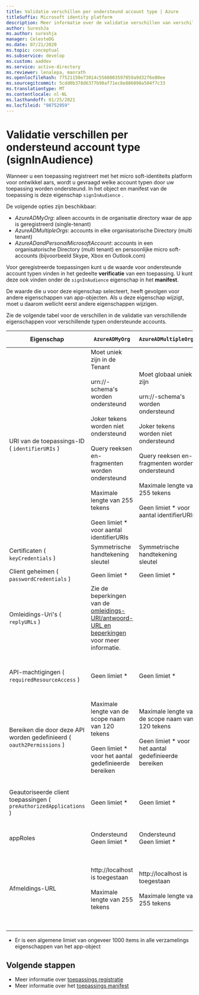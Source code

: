 ```yaml
---
title: Validatie verschillen per ondersteund account type | Azure
titleSuffix: Microsoft identity platform
description: Meer informatie over de validatie verschillen van verschillende eigenschappen voor verschillende ondersteunde account typen bij het registreren van uw app met het micro soft Identity platform.
author: SureshJa
ms.author: sureshja
manager: CelesteDG
ms.date: 07/21/2020
ms.topic: conceptual
ms.subservice: develop
ms.custom: aaddev
ms.service: active-directory
ms.reviewer: lenalepa, manrath
ms.openlocfilehash: 77521150e73014c5568003597059a9d32f6e80ee
ms.sourcegitcommit: 5cdd0b378d6377b98af71ec8e886098a504f7c33
ms.translationtype: MT
ms.contentlocale: nl-NL
ms.lasthandoff: 01/25/2021
ms.locfileid: "98752959"
---
```

# <a name="validation-differences-by-supported-account-types-signinaudience"></a>Validatie verschillen per ondersteund account type (signInAudience)

Wanneer u een toepassing registreert met het micro soft-identiteits platform voor ontwikkel aars, wordt u gevraagd welke account typen door uw toepassing worden ondersteund. In het object en manifest van de toepassing is deze eigenschap `signInAudience` .

De volgende opties zijn beschikbaar:

- *AzureADMyOrg*: alleen accounts in de organisatie directory waar de app is geregistreerd (single-tenant)
- *AzureADMultipleOrgs*: accounts in elke organisatorische Directory (multi tenant)
- *AzureADandPersonalMicrosoftAccount*: accounts in een organisatorische Directory (multi tenant) en persoonlijke micro soft-accounts (bijvoorbeeld Skype, Xbox en Outlook.com)

Voor geregistreerde toepassingen kunt u de waarde voor ondersteunde account typen vinden in het gedeelte **verificatie** van een toepassing. U kunt deze ook vinden onder de `signInAudience` eigenschap in het **manifest**.

De waarde die u voor deze eigenschap selecteert, heeft gevolgen voor andere eigenschappen van app-objecten. Als u deze eigenschap wijzigt, moet u daarom wellicht eerst andere eigenschappen wijzigen.

Zie de volgende tabel voor de verschillen in de validatie van verschillende eigenschappen voor verschillende typen ondersteunde accounts.

| Eigenschap | `AzureADMyOrg` | `AzureADMultipleOrgs` | `AzureADandPersonalMicrosoftAccount` en `PersonalMicrosoftAccount` |
|--------------|---------------|----------------|----------------|
| URI van de toepassings-ID ( `identifierURIs` )  | Moet uniek zijn in de Tenant <br><br> urn://-schema's worden ondersteund <br><br> Joker tekens worden niet ondersteund <br><br> Query reeksen en-fragmenten worden ondersteund <br><br> Maximale lengte van 255 tekens <br><br> Geen limiet * voor aantal identifierURIs  | Moet globaal uniek zijn <br><br> urn://-schema's worden ondersteund <br><br> Joker tekens worden niet ondersteund <br><br> Query reeksen en-fragmenten worden ondersteund <br><br> Maximale lengte van 255 tekens <br><br> Geen limiet * voor aantal identifierURIs | Moet globaal uniek zijn <br><br> urn://-schema's worden niet ondersteund <br><br> Joker tekens, fragmenten en query reeksen worden niet ondersteund <br><br> Maximale lengte van 120 tekens <br><br> Maxi maal 50 identifierURIs |
| Certificaten ( `keyCredentials` ) | Symmetrische handtekening sleutel | Symmetrische handtekening sleutel | Versleuteling en asymmetrische handtekening sleutel | 
| Client geheimen ( `passwordCredentials` ) | Geen limiet * | Geen limiet * | Als liveSDK is ingeschakeld: Maxi maal 2 client geheimen | 
| Omleidings-Uri's ( `replyURLs` ) | Zie de beperkingen van de [omleidings-URI/antwoord-URL en beperkingen](reply-url.md) voor meer informatie. | | | 
| API-machtigingen ( `requiredResourceAccess` ) | Geen limiet * | Geen limiet * | Maxi maal 50 resources per toepassing en 30 machtigingen per resource (bijvoorbeeld Microsoft Graph). Totale limiet van 200 per toepassing (resources x-machtigingen). | 
| Bereiken die door deze API worden gedefinieerd ( `oauth2Permissions` ) | Maximale lengte van de scope naam van 120 tekens <br><br> Geen limiet * voor het aantal gedefinieerde bereiken | Maximale lengte van de scope naam van 120 tekens <br><br> Geen limiet * voor het aantal gedefinieerde bereiken |  Maximale lengte van de scope naam van 40 tekens <br><br> Maxi maal 100 scopes gedefinieerd | 
| Geautoriseerde client toepassingen ( `preAuthorizedApplications` ) | Geen limiet * | Geen limiet * | Totaal aantal van 500 <br><br> Maximum aantal gedefinieerde 100-client-apps <br><br> Maxi maal 30 scopes gedefinieerd per client | 
| appRoles | Ondersteund <br> Geen limiet * | Ondersteund <br> Geen limiet * | Niet ondersteund | 
| Afmeldings-URL | http://localhost is toegestaan <br><br> Maximale lengte van 255 tekens | http://localhost is toegestaan <br><br> Maximale lengte van 255 tekens | <br><br> https://localhost is toegestaan, http://localhost mislukt voor MSA <br><br> Maximale lengte van 255 tekens <br><br> HTTP-schema is niet toegestaan <br><br> Joker tekens worden niet ondersteund | 

* Er is een algemene limiet van ongeveer 1000 items in alle verzamelings eigenschappen van het app-object

## <a name="next-steps"></a>Volgende stappen

- Meer informatie over [toepassings registratie](app-objects-and-service-principals.md)
- Meer informatie over het [toepassings manifest](reference-app-manifest.md)
